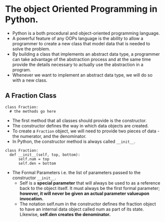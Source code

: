 # The object Oriented Programming in Python.
- Python is a both procedural and object-oriented programming language.
- A powerful feature of any OOPs language is the ability to allow a programmer to create a new class that model data that is needed to solve the problem.
- By building a class that implements an abstract data type, a programmer can take advantage of the abstraction process and at the
same time provide the details necessary to actually use the abstraction in a program.
- Whenever we want to implement an abstract data type, we will do so with a new class.

## A Fraction Class
```
class Fraction:
  # the methods go here
```
- The first method that all classes should provide is the constructor.
- The constructor defines the way in which data objects are created.
- To create a `Fraction` object, we will need to provide two pieces of data - the numerator, and the denominator.
- In Python, the constructor method is always called `__init__`.

```
class Fraction:
  def __init__(self, top, bottom):
      self.num = top
      self.den = bottom
```

- The Formal Parameters i.e. the list of parameters passed to the constructor `__init__`.
  - Self is a **special parameter** that will always be used to as a reference back to the object itself.  It must always be the first formal parameter; **however, it will never be given an actual parameter valueupon invocation.**
  -  The notation self.num in the constructor defines the fraction object to have an internal data object called num as part of its state. Likewise, **self.den creates the denominator.**
